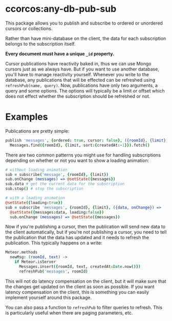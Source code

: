 # ccorcos:any-db-pub-sub

This package allows you to publish and subscribe to ordered or unordered cursors or collections.

Rather than have mini-database on the client, the data for each subscription belongs to the subscription itself.

**Every document must have a unique `_id` property.**

Cursor publications have reactivity baked in, thus we can use Mongo cursors just as we always have. But if you want to use another database, you'll have to manage reactivity yourself. Whenever you write to the database, any publications that will be effected can be refreshed using `refreshPub(name, query)`. Now, publications have only two arguments, a query and some options. The options will typically be a limit or offset which does not effect whether the subscription should be refreshed or not.

# Examples

Publications are pretty simple:

```coffee
publish 'messages', {ordered: true, cursor: false}, ({roomId}, {limit}) ->
  Messages.find({roomId}, {limit, sort:{createdAt:-1}}).fetch()
```

There are two common patterns you might use for handling subscriptions depending on whether or not you want to show a loading animation:

```coffee
# without loading animation
sub = subscribe('message', {roomId}, {limit})
sub.onChange (messages) => @setState({messages})
sub.data # get the current data for the subscription
sub.stop() # stop the subscription

# with a loading animation
@setState({loading:true})
sub = subscribe 'messages', {roomId}, {limit}, ({data, onChange}) =>
  @setState({messages:data, loading:false})
  sub.onChange (messages) => @setState({messages})
```

Now if you're publishing a cursor, then the publication will send new data to the client automatically, but if you're not publishing a cursor, you need to tell the publication that the data has updated and it needs to refresh the publication. This typically happens on a write:

```coffee
Meteor.methods
  newMsg: (roomId, text) ->
    if Meteor.isServer
      Messages.insert({roomId, text, createdAt:Date.now()})
      refreshPub('messages', roomId)
```

This will not do latency compensation on the client, but it will make sure that the changes get updated on the client as soon as possible. If you want latency compensation on the client, this is something you can easily implement yourself around this package.

You can also pass a function to `refreshPub` to filter queries to refresh. This is particularly useful when there are paging parameters, etc.
